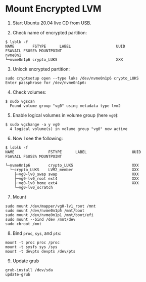 # Mount Encrypted LVM

1. Start Ubuntu 20.04 live CD from USB.

2. Check name of encrypted partition:
```
$ lsblk -f
NAME        FSTYPE      LABEL                    UUID                                 FSAVAIL FSUSE% MOUNTPOINT
nvme0n1                                                                                     
└─nvme0n1p6 crypto_LUKS                          XXX
```
3. Unlock encrypted partition:
```
sudo cryptsetup open --type luks /dev/nvme0n1p6 crypto_LUKS
Enter passphrase for /dev/nvme0n1p6:
```

4. Check volumes:
```
$ sudo vgscan
  Found volume group "vg0" using metadata type lvm2
```

5. Enable logical volumes in volume group (here `vg0`):
```
$ sudo vgchange -a y vg0
  4 logical volume(s) in volume group "vg0" now active
```

6. Now I see the following:
```
$ lsblk -f
NAME               FSTYPE      LABEL                    UUID                                   FSAVAIL FSUSE% MOUNTPOINT

└─nvme0n1p6        crypto_LUKS                          XXX
  └─crypto_LUKS    LVM2_member                          XXX
    ├─vg0-lv0_swap swap                                 XXX
    ├─vg0-lv0_root ext4                                 XXX
    ├─vg0-lv0_home ext4                                 XXX
    └─vg0-lv0_scratch
```

7. Mount
```
sudo mount /dev/mapper/vg0-lv1_root /mnt
sudo mount /dev/nvme0n1p5 /mnt/boot
sudo mount /dev/nvme0n1p1 /mnt/boot/efi
sudo mount --bind /dev /mnt/dev
sudo chroot /mnt
```
8. Bind `proc`, `sys`, and `pts`:
```
mount -t proc proc /proc
mount -t sysfs sys /sys
mount -t devpts devpts /dev/pts
```
9. Update grub
```
grub-install /dev/sda
update-grub
```
